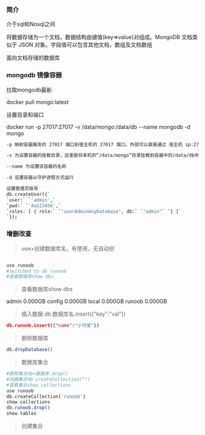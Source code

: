 ### 简介

介于sql和Nosql之间

将数据存储为一个文档，数据结构由键值(key=>value)对组成。MongoDB 文档类似于 JSON 对象。字段值可以包含其他文档，数组及文档数组

面向文档存储的数据库

### mongodb 镜像容器

拉取mongodb最新

docker pull mongo:latest

设置目录和端口

docker run -p 27017:27017 -v /data/mongo:/data/db --name mongodb -d mongo

```bash
-p 映射容器服务的 27017 端口到宿主机的 27017 端口。外部可以直接通过 宿主机 ip:27017 访问到 mongo 的服务

-v 为设置容器的挂载目录，这里是将本机的“/data/mongo”目录挂载到容器中的/data/db中，作为 mongodb 的存储目录

--name 为设置该容器的名称

-d 设置容器以守护进程方式运行
```

```bash
设置管理员账号
db.createUser({`
`user:` `'admin',`
`pwd:` `'Aa123456',`
`roles: [ { role:` `"userAdminAnyDatabase", db:` `"admin"` `} ]`
`});　
```

### 增删改查

> use+创建数据库名，有使用，无自动创

```bash

use runoob
#switched to db runoob
#查看数据库show dbs
```

> 查看数据库show dbs

admin   0.000GB
config  0.000GB
local   0.000GB
runoob  0.000GB

> 插入数据 db.数据库名.insert({"key":"val"}) 

```json
db.runoob.insert({"name":"小可爱"})
```

> 删除数据库

```bash
db.dropDatabase()
```

> 数据库集合

```bash
#删除集合db+数据库.drop()
#创建集合db.createCollection("")
#查看集合show collections
use runoob
db.createCollection('runoob')
show collections
db.runoob.drop()
show tables
```

> 创建集合